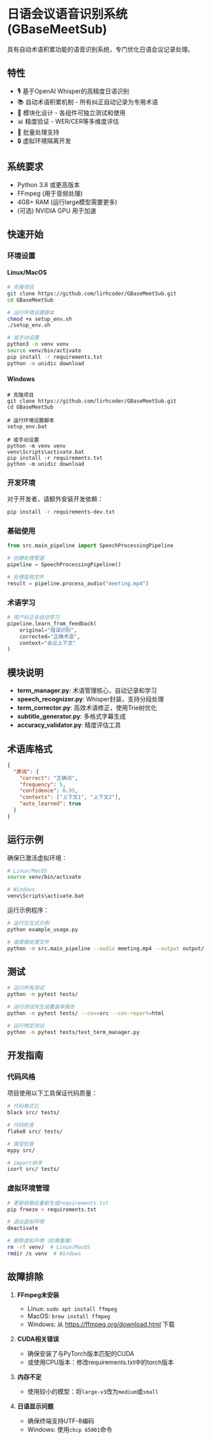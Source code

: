 # 日语会议语音识别系统 (GBaseMeetSub)

具有自动术语积累功能的语音识别系统，专门优化日语会议记录处理。

## 特性

- 🎙️ 基于OpenAI Whisper的高精度日语识别
- 📚 自动术语积累机制 - 所有纠正自动记录为专用术语
- 🔧 模块化设计 - 各组件可独立测试和使用
- 📊 精度验证 - WER/CER等多维度评估
- 🚀 批量处理支持
- 🔒 虚拟环境隔离开发

## 系统要求

- Python 3.8 或更高版本
- FFmpeg (用于音频处理)
- 4GB+ RAM (运行large模型需要更多)
- (可选) NVIDIA GPU 用于加速

## 快速开始

### 环境设置

#### Linux/MacOS
```bash
# 克隆项目
git clone https://github.com/lirhcoder/GBaseMeetSub.git
cd GBaseMeetSub

# 运行环境设置脚本
chmod +x setup_env.sh
./setup_env.sh

# 或手动设置
python3 -m venv venv
source venv/bin/activate
pip install -r requirements.txt
python -m unidic download
```

#### Windows
```batch
# 克隆项目
git clone https://github.com/lirhcoder/GBaseMeetSub.git
cd GBaseMeetSub

# 运行环境设置脚本
setup_env.bat

# 或手动设置
python -m venv venv
venv\Scripts\activate.bat
pip install -r requirements.txt
python -m unidic download
```

### 开发环境

对于开发者，请额外安装开发依赖：
```bash
pip install -r requirements-dev.txt
```

### 基础使用

```python
from src.main_pipeline import SpeechProcessingPipeline

# 创建处理管道
pipeline = SpeechProcessingPipeline()

# 处理音频文件
result = pipeline.process_audio("meeting.mp4")
```

### 术语学习

```python
# 用户纠正会自动学习
pipeline.learn_from_feedback(
    original="错误识别",
    corrected="正确术语",
    context="会议上下文"
)
```

## 模块说明

- **term_manager.py**: 术语管理核心，自动记录和学习
- **speech_recognizer.py**: Whisper封装，支持分段处理
- **term_corrector.py**: 高效术语修正，使用Trie树优化
- **subtitle_generator.py**: 多格式字幕生成
- **accuracy_validator.py**: 精度评估工具

## 术语库格式

```json
{
  "原词": {
    "correct": "正确词",
    "frequency": 5,
    "confidence": 0.95,
    "contexts": ["上下文1", "上下文2"],
    "auto_learned": true
  }
}
```

## 运行示例

确保已激活虚拟环境：
```bash
# Linux/MacOS
source venv/bin/activate

# Windows
venv\Scripts\activate.bat
```

运行示例程序：
```bash
# 运行交互式示例
python example_usage.py

# 或直接处理文件
python -m src.main_pipeline --audio meeting.mp4 --output output/
```

## 测试

```bash
# 运行所有测试
python -m pytest tests/

# 运行测试并生成覆盖率报告
python -m pytest tests/ --cov=src --cov-report=html

# 运行特定测试
python -m pytest tests/test_term_manager.py
```

## 开发指南

### 代码风格

项目使用以下工具保证代码质量：
```bash
# 代码格式化
black src/ tests/

# 代码检查
flake8 src/ tests/

# 类型检查
mypy src/

# import排序
isort src/ tests/
```

### 虚拟环境管理

```bash
# 更新依赖后重新生成requirements.txt
pip freeze > requirements.txt

# 退出虚拟环境
deactivate

# 删除虚拟环境（如需重建）
rm -rf venv/  # Linux/MacOS
rmdir /s venv  # Windows
```

## 故障排除

1. **FFmpeg未安装**
   - Linux: `sudo apt install ffmpeg`
   - MacOS: `brew install ffmpeg`
   - Windows: 从 https://ffmpeg.org/download.html 下载

2. **CUDA相关错误**
   - 确保安装了与PyTorch版本匹配的CUDA
   - 或使用CPU版本：修改requirements.txt中的torch版本

3. **内存不足**
   - 使用较小的模型：将`large-v3`改为`medium`或`small`

4. **日语显示问题**
   - 确保终端支持UTF-8编码
   - Windows: 使用`chcp 65001`命令